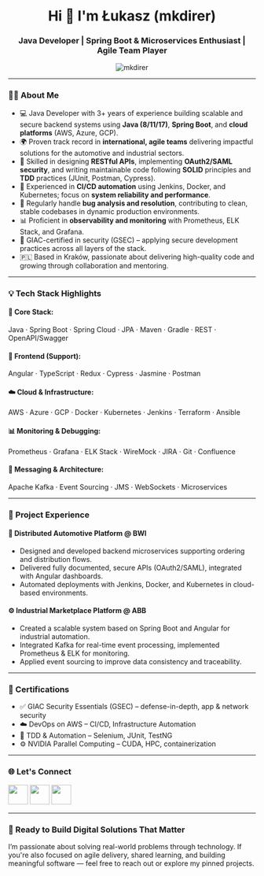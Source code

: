 <h1 align="center">Hi 👋 I'm Łukasz (mkdirer)</h1>
<h3 align="center">Java Developer | Spring Boot & Microservices Enthusiast | Agile Team Player</h3>

<p align="center">
  <img src="https://komarev.com/ghpvc/?username=mkdirer&label=Profile%20views&color=0e75b6&style=flat" alt="mkdirer" />
</p>

---

### 👨‍💻 About Me

- 💻 Java Developer with 3+ years of experience building scalable and secure backend systems using **Java (8/11/17)**, **Spring Boot**, and **cloud platforms** (AWS, Azure, GCP).
- 🌍 Proven track record in **international, agile teams** delivering impactful solutions for the automotive and industrial sectors.
- 🧩 Skilled in designing **RESTful APIs**, implementing **OAuth2/SAML security**, and writing maintainable code following **SOLID** principles and **TDD** practices (JUnit, Postman, Cypress).
- 🔄 Experienced in **CI/CD automation** using Jenkins, Docker, and Kubernetes; focus on **system reliability and performance**.
- 🐞 Regularly handle **bug analysis and resolution**, contributing to clean, stable codebases in dynamic production environments.
- 📊 Proficient in **observability and monitoring** with Prometheus, ELK Stack, and Grafana.
- 🔐 GIAC-certified in security (GSEC) – applying secure development practices across all layers of the stack.
- 🇵🇱 Based in Kraków, passionate about delivering high-quality code and growing through collaboration and mentoring.

---

### 💡 Tech Stack Highlights

#### 🧱 Core Stack:
Java · Spring Boot · Spring Cloud · JPA · Maven · Gradle · REST · OpenAPI/Swagger

#### 🎨 Frontend (Support):
Angular · TypeScript · Redux · Cypress · Jasmine · Postman

#### ☁️ Cloud & Infrastructure:
AWS · Azure · GCP · Docker · Kubernetes · Jenkins · Terraform · Ansible

#### 📊 Monitoring & Debugging:
Prometheus · Grafana · ELK Stack · WireMock · JIRA · Git · Confluence

#### 📡 Messaging & Architecture:
Apache Kafka · Event Sourcing · JMS · WebSockets · Microservices

---

### 📌 Project Experience

#### 🧭 Distributed Automotive Platform @ BWI
- Designed and developed backend microservices supporting ordering and distribution flows.
- Delivered fully documented, secure APIs (OAuth2/SAML), integrated with Angular dashboards.
- Automated deployments with Jenkins, Docker, and Kubernetes in cloud-based environments.

#### ⚙️ Industrial Marketplace Platform @ ABB
- Created a scalable system based on Spring Boot and Angular for industrial automation.
- Integrated Kafka for real-time event processing, implemented Prometheus & ELK for monitoring.
- Applied event sourcing to improve data consistency and traceability.

---

### 🧪 Certifications

- ✅ GIAC Security Essentials (GSEC) – defense-in-depth, app & network security
- ☁️ DevOps on AWS – CI/CD, Infrastructure Automation
- 🧪 TDD & Automation – Selenium, JUnit, TestNG
- ⚙️ NVIDIA Parallel Computing – CUDA, HPC, containerization

---

### 🌐 Let's Connect

<p align="left">
  <a href="https://www.linkedin.com/in/lukewa/" target="blank"><img src="https://img.icons8.com/color/48/linkedin.png" width="40" height="40" /></a>
  <a href="https://stackoverflow.com/users/18136457/mkdirer" target="blank"><img src="https://img.icons8.com/ios/48/FA5252/stackoverflow.png" width="40" height="40" /></a>
  <a href="https://www.hackerrank.com/wajdalukasz55" target="blank"><img src="https://img.icons8.com/ios-filled/48/00C292/hackerrank.png" width="40" height="40" /></a>
</p>

---

### 🚀 Ready to Build Digital Solutions That Matter

I’m passionate about solving real-world problems through technology. If you're also focused on agile delivery, shared learning, and building meaningful software — feel free to reach out or explore my pinned projects.
